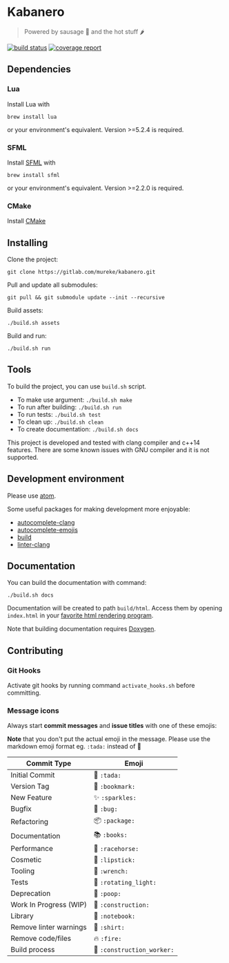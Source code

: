 # Kabanero

> Powered by sausage 🌭 and the hot stuff 🌶

[![build status](https://gitlab.com/mureke/kabanero/badges/master/build.svg)](https://gitlab.com/mureke/kabanero/commits/master)
[![coverage report](https://gitlab.com/mureke/kabanero/badges/master/coverage.svg)](https://gitlab.com/mureke/kabanero/commits/master)

## Dependencies

### Lua

Install Lua with

```
brew install lua
```

or your environment's equivalent.
Version >=5.2.4 is required.

### SFML

Install [SFML](http://www.sfml-dev.org/) with

```
brew install sfml
```

or your environment's equivalent.
Version >=2.2.0 is required.

### CMake

Install [CMake](https://cmake.org/)

## Installing

Clone the project:

```
git clone https://gitlab.com/mureke/kabanero.git
```

Pull and update all submodules:

```
git pull && git submodule update --init --recursive
```

Build assets:

```
./build.sh assets
```

Build and run:

```
./build.sh run
```

## Tools

To build the project, you can use `build.sh` script.

*   To make use argument: `./build.sh make`
*   To run after building: `./build.sh run`
*   To run tests: `./build.sh test`
*   To clean up: `./build.sh clean`
*   To create documentation: `./build.sh docs`

This project is developed and tested with clang compiler and c++14 features. There are some known issues with GNU compiler and it is not supported.

## Development environment

Please use [atom](https://atom.io/).

Some useful packages for making development more enjoyable:

*   [autocomplete-clang](https://atom.io/packages/autocomplete-clang)
*   [autocomplete-emojis](https://atom.io/packages/autocomplete-emojis)
*   [build](https://atom.io/packages/build)
*   [linter-clang](https://atom.io/packages/linter-clang)

## Documentation

You can build the documentation with command:

```
./build.sh docs
```
Documentation will be created to path `build/html`. Access them by opening `index.html` in your [favorite html rendering program](https://www.google.com/chrome/browser/desktop/index.html).

Note that building documentation requires [Doxygen](http://www.stack.nl/~dimitri/doxygen/).

## Contributing

### Git Hooks

Activate git hooks by running command `activate_hooks.sh` before committing.

### Message icons

Always start **commit messages** and **issue titles** with one of these emojis:

**Note** that you don't put the actual emoji in the message.
Please use the markdown emoji format eg. `:tada:` instead of 🎉

Commit Type             | Emoji
----------------------- | -------------------
Initial Commit          | 🎉  `:tada:`
Version Tag             | 🔖  `:bookmark:`
New Feature             | ✨  `:sparkles:`
Bugfix                  | 🐛  `:bug:`
Refactoring             | 📦  `:package:`
Documentation           | 📚  `:books:`
Performance             | 🐎  `:racehorse:`
Cosmetic                | 💄  `:lipstick:`
Tooling                 | 🔧  `:wrench:`
Tests                   | 🚨  `:rotating_light:`
Deprecation             | 💩  `:poop:`
Work In Progress (WIP)  | 🚧  `:construction:`
Library                 | 📓  `:notebook:`
Remove linter warnings  | 👕  `:shirt:`
Remove code/files       | 🔥  `:fire:`
Build process           | 👷  `:construction_worker:`
